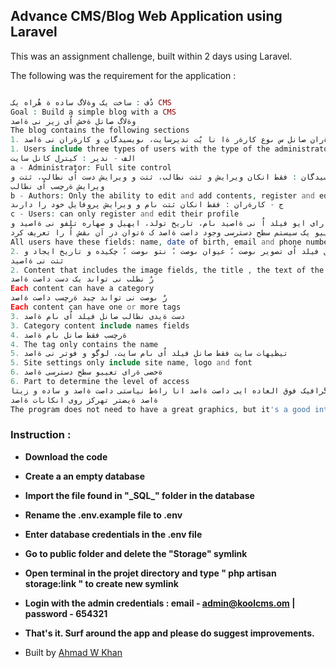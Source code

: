 ## Advance CMS/Blog Web Application using Laravel

This was an assignment challenge, built within 2 days using Laravel.

The following was the requirement for the application :

```php

دٌف : ساخت یک وةلاگ ساده ة هٌراه یک CMS
Goal : Build a simple blog with a CMS
وةلاگ صانل ةخش اٌی زیر نی ةاصد
The blog contains the following sections
1. کارةران صانل س ىوع کارةر ةا نا یٌت ندیرسایت، ىویسيدگان و کارةران نی ةاصد
1. Users include three types of users with the type of the administrator, authors and users
الف - ندیر : کيترل کانل سایت
a - Administrator: Full site control
ب - ىویسيدگان : فقط انکان ویرایش و ثتت نطالب، ثتت و ویرایش دست اٌی نطالب، ثتت و
ویرایش ةرچسب اٌی نطالب
b - Authors: Only the ability to edit and add contents, register and edit categories, register and edit tags
ج - کارةران : فقط انکان ثتت ىام و ویرایش پروفایل خود را دارىد
c - Users: can only register and edit their profile
تهام کارةران دارای ایو فیلد اٌ نی ةاصيد ىام، تاریخ تولد، ایهیل و صهاره تلفو نی ةاصيد و
هٌچيیو یک سیستم سطح دسترسی وجود داصت ةاصد ک ةتوان در آن ىقش اٌ را تعریف کرد
All users have these fields: name, date of birth, email and phone number, and there is also an access level system that can define roles .
2. نطالب ک صانل فیلد اٌی تصویر ىوصت ،ً عيوان ىوصت ،ً نتو ىوصت ،ً چکیده و تاریخ ایجاد و
ثتت نی ةاصيد
2. Content that includes the image fields, the title , the text of the article, the abstract and the date of creation and registration
رٌ نطلب نی تواىد یک دست داصت ةاصد
Each content can have a category
رٌ ىوصت نی تواىد چيد ةرچسب داصت ةاصد
Each content can have one or more tags
3. دست ةيدی نطالب صانل فیلد اٌی ىام ةاصد
3. Category content include names fields
4. ةرچسب فقط صانل ىام ةاصد
4. The tag only contains the name
5. تيظیهات سایت فقط صانل فیلد اٌی ىام سایت، لوگو و فوتر نی ةاصد
5. Site settings only include site name, logo and font
6. ةخضی ةرای تعییو سطح دسترسی ةاصد
6. Part to determine the level of access
ةرىان لازم ىیست گرافیک فوق العاده ایی داصت ةاصد انا راةط نياستی داصت ةاصد و ساده و زیتا
ةاصد ةیضتر تهرکز روی انکاىات ةاصد
The program does not need to have a great graphics, but it's a good interface and it's simple and beautiful to focus more on features .

```

### Instruction :
- **Download the code**
- **Create a an empty database**
- **Import the file found in "\_SQL\_" folder in the database**
- **Rename the .env.example file to .env**
- **Enter database credentials in the .env file**
- **Go to public folder and delete the "Storage" symlink**
- **Open terminal in the projet directory and type " php artisan storage:link " to create new symlink**
- **Login with the admin credentials : email - admin@koolcms.om | password - 654321**
- **That's it. Surf around the app and please do suggest improvements.**



- Built by [Ahmad W Khan](http://AhmadWKhan.com)
